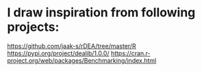 # I draw inspiration from following projects:

https://github.com/jaak-s/rDEA/tree/master/R
https://pypi.org/project/dealib/1.0.0/
https://cran.r-project.org/web/packages/Benchmarking/index.html
